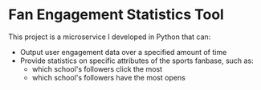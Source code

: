 # Fan Engagement Statistics Tool
This project is a microservice I developed in Python that can:
- Output user engagement data over a specified amount of time
- Provide statistics on specific attributes of the sports fanbase, such as:
    - which school's followers click the most
    - which school's followers have the most opens
